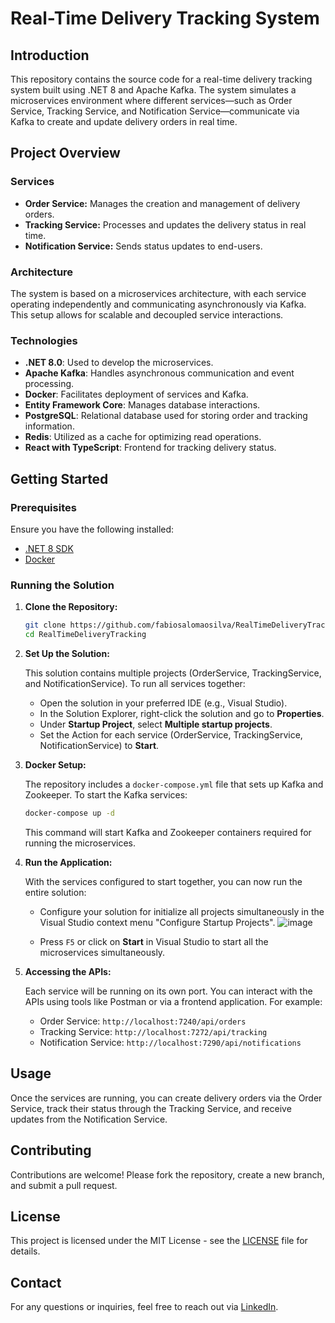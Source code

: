 # Real-Time Delivery Tracking System

## Introduction

This repository contains the source code for a real-time delivery tracking system built using .NET 8 and Apache Kafka. The system simulates a microservices environment where different services—such as Order Service, Tracking Service, and Notification Service—communicate via Kafka to create and update delivery orders in real time.

## Project Overview

### Services

- **Order Service:** Manages the creation and management of delivery orders.
- **Tracking Service:** Processes and updates the delivery status in real time.
- **Notification Service:** Sends status updates to end-users.

### Architecture

The system is based on a microservices architecture, with each service operating independently and communicating asynchronously via Kafka. This setup allows for scalable and decoupled service interactions.

### Technologies

- **.NET 8.0**: Used to develop the microservices.
- **Apache Kafka**: Handles asynchronous communication and event processing.
- **Docker**: Facilitates deployment of services and Kafka.
- **Entity Framework Core**: Manages database interactions.
- **PostgreSQL**: Relational database used for storing order and tracking information.
- **Redis**: Utilized as a cache for optimizing read operations.
- **React with TypeScript**: Frontend for tracking delivery status.

## Getting Started

### Prerequisites

Ensure you have the following installed:

- [.NET 8 SDK](https://dotnet.microsoft.com/download/dotnet/8.0)
- [Docker](https://www.docker.com/get-started)

### Running the Solution

1. **Clone the Repository:**

   ```bash
   git clone https://github.com/fabiosalomaosilva/RealTimeDeliveryTracking
   cd RealTimeDeliveryTracking
   ```

2. **Set Up the Solution:**

   This solution contains multiple projects (OrderService, TrackingService, and NotificationService). To run all services together:

   - Open the solution in your preferred IDE (e.g., Visual Studio).
   - In the Solution Explorer, right-click the solution and go to **Properties**.
   - Under **Startup Project**, select **Multiple startup projects**.
   - Set the Action for each service (OrderService, TrackingService, NotificationService) to **Start**.

3. **Docker Setup:**

   The repository includes a `docker-compose.yml` file that sets up Kafka and Zookeeper. To start the Kafka services:

   ```bash
   docker-compose up -d
   ```

   This command will start Kafka and Zookeeper containers required for running the microservices.

4. **Run the Application:**

   With the services configured to start together, you can now run the entire solution:

   - Configure your solution for initialize all projects simultaneously in the Visual Studio context menu "Configure Startup Projects".
     ![image](https://github.com/user-attachments/assets/88aa82df-0c13-4d52-9de6-b5a692beba1a)

   - Press `F5` or click on **Start** in Visual Studio to start all the microservices simultaneously.

5. **Accessing the APIs:**

   Each service will be running on its own port. You can interact with the APIs using tools like Postman or via a frontend application. For example:

   - Order Service: `http://localhost:7240/api/orders`
   - Tracking Service: `http://localhost:7272/api/tracking`
   - Notification Service: `http://localhost:7290/api/notifications`

## Usage

Once the services are running, you can create delivery orders via the Order Service, track their status through the Tracking Service, and receive updates from the Notification Service.

## Contributing

Contributions are welcome! Please fork the repository, create a new branch, and submit a pull request.

## License

This project is licensed under the MIT License - see the [LICENSE](LICENSE) file for details.

## Contact

For any questions or inquiries, feel free to reach out via [LinkedIn](https://www.linkedin.com/in/fabiosalomaosilva).
